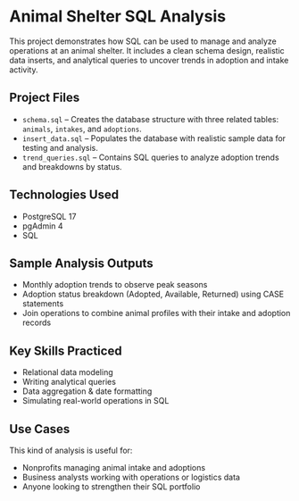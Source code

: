 
# Animal Shelter SQL Analysis

This project demonstrates how SQL can be used to manage and analyze operations at an animal shelter. It includes a clean schema design, realistic data inserts, and analytical queries to uncover trends in adoption and intake activity.

## Project Files

- `schema.sql` – Creates the database structure with three related tables: `animals`, `intakes`, and `adoptions`.
- `insert_data.sql` – Populates the database with realistic sample data for testing and analysis.
- `trend_queries.sql` – Contains SQL queries to analyze adoption trends and breakdowns by status.

## Technologies Used

- PostgreSQL 17
- pgAdmin 4
- SQL 

## Sample Analysis Outputs

- Monthly adoption trends to observe peak seasons
- Adoption status breakdown (Adopted, Available, Returned) using CASE statements
- Join operations to combine animal profiles with their intake and adoption records

## Key Skills Practiced

- Relational data modeling
- Writing analytical queries
- Data aggregation & date formatting
- Simulating real-world operations in SQL

## Use Cases

This kind of analysis is useful for:
- Nonprofits managing animal intake and adoptions
- Business analysts working with operations or logistics data
- Anyone looking to strengthen their SQL portfolio


